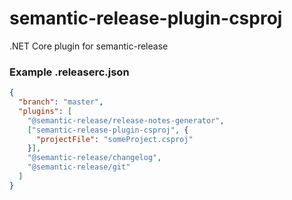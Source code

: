 # semantic-release-plugin-csproj
.NET Core plugin for semantic-release

### Example .releaserc.json
```json
{
  "branch": "master",
  "plugins": [
    "@semantic-release/release-notes-generator",
    ["semantic-release-plugin-csproj", {
      "projectFile": "someProject.csproj"
    }],
    "@semantic-release/changelog",
    "@semantic-release/git"
  ]
}
